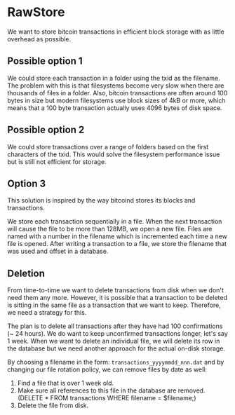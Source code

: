 # RawStore

We want to store bitcoin transactions in efficient block storage with as little overhead as possible.


## Possible option 1
We could store each transaction in a folder using the txid as the filename.  The problem with this is that filesystems become very slow when there are thousands of files in a folder.  Also, bitcoin transactions are often around 100 bytes in size but modern filesystems use block sizes of 4kB or more, which means that a 100 byte transaction actually uses 4096 bytes of disk space.

## Possible option 2
We could store transactions over a range of folders based on the first characters of the txid.  This would solve the filesystem performance issue but is still not efficient for storage.

## Option 3
This solution is inspired by the way bitcoind stores its blocks and transactions.

We store each transaction sequentially in a file.  When the next transaction will cause the file to be more than 128MB, we open a new file.  Files are named with a number in the filename which is incremented each time a new file is opened.  After writing a transaction to a file, we store the filename that was used and offset in a database.

## Deletion
From time-to-time we want to delete transactions from disk when we don't need them any more.  However, it is possible that a transaction to be deleted is sitting in the same file as a transaction that we want to keep.  Therefore, we need a strategy for this.

The plan is to delete all transactions after they have had 100 confirmations (~ 24 hours).  We do want to keep unconfirmed transactions longer, let's say 1 week.  When we want to delete an individual file, we will delete its row in the database but we need another approach for the actual on-disk storage.

By choosing a filename in the form: ```transactions_yyyymmdd_nnn.dat``` and by changing our file rotation policy, we can remove files by date as well:

1. Find a file that is over 1 week old.
2. Make sure all references to this file in the database are removed. (DELETE * FROM transactions WHERE filename = $filename;)
3. Delete the file from disk.
